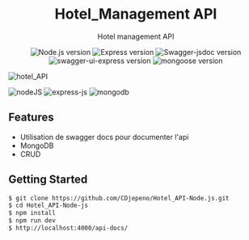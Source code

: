 <p align="center"><h1 align="center">
Hotel_Management API
</h1>

<p align="center">
  Hotel management API
</p>

<p align="center">
    <img src="https://img.shields.io/badge/Node.js-V.15.11.0-green" alt="Node.js version">
    <img src="https://img.shields.io/badge/Express-V%204.17.1-green" alt="Express version">
    <img src="https://img.shields.io/badge/Swagger--jsdoc-V%5E7.0.0--rc.6-green" alt="Swagger-jsdoc version">
    <img src="https://img.shields.io/badge/Swagger--ui--express-V%5E4.1.6-green" alt="swagger-ui-express version">
    <img src="https://img.shields.io/badge/Mongoose-V%5E5.10.7-green" alt="mongoose version">
</p>

![hotel_API](https://user-images.githubusercontent.com/43074465/112665375-483c1f80-8e5b-11eb-90c0-35baf74ff35f.png)


![nodeJS](https://user-images.githubusercontent.com/43074465/112568039-26eb1d00-8de2-11eb-866c-d329ba8f2cf7.png)
![express-js](https://user-images.githubusercontent.com/43074465/112568044-29e60d80-8de2-11eb-848f-12a64abcc26e.png)
![mongodb](https://user-images.githubusercontent.com/43074465/112568058-2e122b00-8de2-11eb-9e04-1d3a41848ef9.jpg)


## Features
- Utilisation de swagger docs pour documenter l'api
- MongoDB
- CRUD

## Getting Started
```bash
$ git clone https://github.com/CDjepeno/Hotel_API-Node.js.git
$ cd Hotel_API-Node-js
$ npm install
$ npm run dev 
$ http://localhost:4000/api-docs/
```

